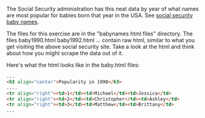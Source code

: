 The Social Security administration has this neat data by year of what names are most popular for babies born that year in the USA. See [social security baby names](http://www.socialsecurity.gov/OACT/babynames/).

The files for this exercise are in the "babynames html files" directory. The files baby1990.html baby1992.html ... contain raw html, similar to what you get visiting the above social security site. Take a look at the html and think about how you might scrape the data out of it.


Here's what the html looks like in the baby.html files:
```html
...
<h3 align="center">Popularity in 1990</h3>
....
<tr align="right"><td>1</td><td>Michael</td><td>Jessica</td>
<tr align="right"><td>2</td><td>Christopher</td><td>Ashley</td>
<tr align="right"><td>3</td><td>Matthew</td><td>Brittany</td>
...
```

